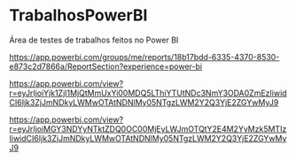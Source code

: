 # TrabalhosPowerBI
Área de testes de trabalhos feitos no Power BI


https://app.powerbi.com/groups/me/reports/18b17bdd-6335-4370-8530-e873c2d7866a/ReportSection?experience=power-bi

https://app.powerbi.com/view?r=eyJrIjoiYjk1ZjI1MjQtMmUxYi00MDQ5LThiYTUtNDc3NmY3ODA0ZmEzIiwidCI6Ijk3ZjJmNDkyLWMwOTAtNDNlMy05NTgzLWM2Y2Q3YjE2ZGYwMyJ9

https://app.powerbi.com/view?r=eyJrIjoiMGY3NDYyNTktZDQ0OC00MjEyLWJmOTQtY2E4M2YyMzk5MTIzIiwidCI6Ijk3ZjJmNDkyLWMwOTAtNDNlMy05NTgzLWM2Y2Q3YjE2ZGYwMyJ9
